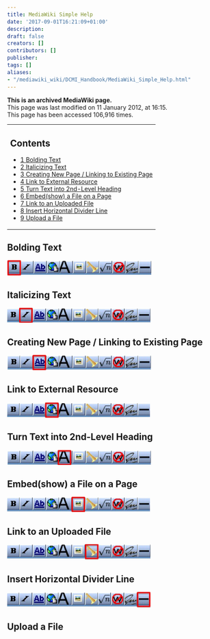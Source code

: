 ```yaml
---
title: MediaWiki Simple Help
date: '2017-09-01T16:21:09+01:00'
description: 
draft: false
creators: []
contributors: []
publisher: 
tags: []
aliases:
- "/mediawiki_wiki/DCMI_Handbook/MediaWiki_Simple_Help.html"
---
```


 **This is an archived MediaWiki page.**  
This page was last modified on 11 January 2012, at 16:15.  
This page has been accessed 106,916 times.

<table id="toc" class="toc">
  <tr>
    <td>
      <div id="toctitle">
        <h2>Contents</h2>
      </div>
      <ul>
        <li class="toclevel-1 tocsection-1"><a href="#Bolding_Text"><span class="tocnumber">1</span> <span class="toctext">Bolding Text</span></a></li>
        <li class="toclevel-1 tocsection-2"><a href="#Italicizing_Text"><span class="tocnumber">2</span> <span class="toctext">Italicizing Text</span></a></li>
        <li class="toclevel-1 tocsection-3"><a href="#Creating_New_Page_.2F_Linking_to_Existing_Page"><span class="tocnumber">3</span> <span class="toctext">Creating New Page / Linking to Existing Page</span></a></li>
        <li class="toclevel-1 tocsection-4"><a href="#Link_to_External_Resource"><span class="tocnumber">4</span> <span class="toctext">Link to External Resource</span></a></li>
        <li class="toclevel-1 tocsection-5"><a href="#Turn_Text_into_2nd-Level_Heading"><span class="tocnumber">5</span> <span class="toctext">Turn Text into 2nd-Level Heading</span></a></li>
        <li class="toclevel-1 tocsection-6"><a href="#Embed.28show.29_a_File_on_a_Page"><span class="tocnumber">6</span> <span class="toctext">Embed(show) a File on a Page</span></a></li>
        <li class="toclevel-1 tocsection-7"><a href="#Link_to_an_Uploaded_File"><span class="tocnumber">7</span> <span class="toctext">Link to an Uploaded File</span></a></li>
        <li class="toclevel-1 tocsection-8"><a href="#Insert_Horizontal_Divider_Line"><span class="tocnumber">8</span> <span class="toctext">Insert Horizontal Divider Line</span></a></li>
        <li class="toclevel-1 tocsection-9"><a href="#Upload_a_File"><span class="tocnumber">9</span> <span class="toctext">Upload a File</span></a></li>
      </ul>
    </td>
  </tr>
</table>

## Bolding Text 

[<img alt="Bolding text" src="/mediawiki_wiki/images/MediaWiki-Bold.jpg" width="337" height="36">](/mediawiki_wiki/images/MediaWiki-Bold.jpg)

## Italicizing Text 

[<img alt="Italizing text" src="/mediawiki_wiki/images/MediaWiki-Italics.jpg" width="335" height="35">](/mediawiki_wiki/images/MediaWiki-Italics.jpg)

## Creating New Page / Linking to Existing Page 

[<img alt="Creating new page or link to existing page" src="/mediawiki_wiki/images/MediaWiki-InternalLink.jpg" width="336" height="36">](/mediawiki_wiki/images/MediaWiki-InternalLink.jpg)

## Link to External Resource 

[<img alt="External link" src="/mediawiki_wiki/images/MediaWiki-ExternalLink.jpg" width="334" height="36">](/mediawiki_wiki/images/MediaWiki-ExternalLink.jpg)

## Turn Text into 2nd-Level Heading 

[<img alt="Turn text into 2nd-level heading" src="/mediawiki_wiki/images/MediaWiki-Level2Head.jpg" width="336" height="35">](/mediawiki_wiki/images/MediaWiki-Level2Head.jpg)

## Embed(show) a File on a Page 

[<img alt="Embed (show) a file on a page; e.g., an image" src="/mediawiki_wiki/images/MediaWiki-EmbedFile.jpg" width="334" height="36">](/mediawiki_wiki/images/MediaWiki-EmbedFile.jpg)

## Link to an Uploaded File 

[<img alt="Link to a file" src="/mediawiki_wiki/images/MediaWiki-FileLink.jpg" width="335" height="36">](/mediawiki_wiki/images/MediaWiki-FileLink.jpg)

## Insert Horizontal Divider Line 

[<img alt="Horizontal line" src="/mediawiki_wiki/images/MediaWiki-HLine.jpg" width="336" height="37">](/mediawiki_wiki/images/MediaWiki-HLine.jpg)

## Upload a File 

